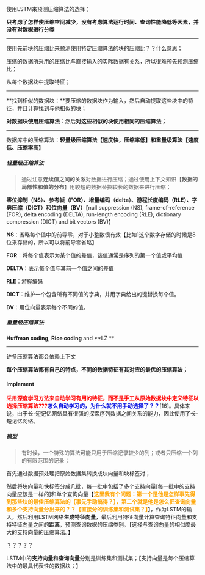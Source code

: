 使用LSTM来预测压缩算法的选择；

**只考虑了怎样使压缩空间减少，没有考虑算法运行时间、查询性能降低等因素，并没有对数据进行分类**

---

使用先前块的压缩比来预测使用特定压缩算法的块的压缩比？？什么意思；

压缩的数据所采用的压缩比与直接输入的实际数据有关系，所以很难预先预测压缩比；

从每个数据块中提取特征；

---

**找到相似的数据块：**要压缩的数据块作为输入，然后自动提取这些块中的特征，并且计算找到与他相似的块；

**对数据块使用压缩算法**：然后**对这些相似的块使用相同的压缩算法；**

---

数据库中的压缩算法：**轻量级压缩算法【速度快，压缩率低】和重量级算法【速度低、压缩率高】**

##### 轻量级压缩算法

>  通过注意**连续值之间的关系**对数据进行压缩；通过使用上下文知识【**数据的局部性和值的分布**】用较短的数据替换较长的数据来进行压缩；

**零位抑制（NS）、参考帧（FOR）、增量编码（delta）、游程长度编码（RLE）、字典压缩（DICT）和位向量（BV）**【null suppression  (NS),  frame-of-reference  (FOR), delta encoding (DELTA), run-length encoding (RLE), dictionary compression (DICT) and bit vectors (BV)】

**NS**：省略每个值中的前导零，对于小整数很有效【比如1这个数字存储的时候是8位来存储的，所以可以将前导零省略】

**FOR**：将每个值表示为某个值的差值，该值通常是序列的第一个值或平均值

**DELTA**：表示每个值与其前一个值之间的差值

**RLE**：游程编码

**DICT**：维护一个包含所有不同值的字典，并用字典给出的键替换每个值。

**BV**：用位向量表示每个不同的值。

##### 重量级压缩算法

**Huffman coding**, **Rice coding** and **LZ **

---

许多压缩算法都会依赖上下文

**每个压缩算法都有自己的特点，不同的数据特征有其对应的最优的压缩算法；**

#### Implement

<font color="red">采用**深度学习方法来自动学习有用的特征，而不是手工从原始数据块中定义特征以选择压缩算法???**</font><font color="light blue">**怎么自动学习的，为什么就不用手动选择了？？**</font>[16]。具体来说，由于长-短记忆网络具有很强的探索序列数据之间关系的能力，因此使用了长-短记忆网络。

##### 模型

> 有时候，一个特殊的算法可能只用于压缩记录较少的列；或者只压缩一个列的有限范围的记录；

首先通过数据预处理把原始数据集转换成块向量和块标签对；

然后将块向量和快标签分成几批，每一批中包括了多个支持向量[每一批中的支持向量应该是一样的]和单个查询向量【**<font color="orange">这里我有个问题：第一个是他是怎样事先得到那些块的最佳压缩算法的【事先手动搞得？】，第二个就是他是怎么把查询向量和多个支持向量分出来的？？【直接分的训练集和测试集？】</font>**】，作为LSTM的输入，然后利用LSTM网络**生成特征向量**，最后利用特征向量计算查询特征向量和支持特征向量之间的**距离**，预测查询数据的压缩类别。【选择与查询向量的相似度最大的支持向量的压缩算法。】

？？？？？

LSTM中的**支持向量**和**查询向量**分别是训练集和测试集；【支持向量是每个压缩算法中的最具代表性的数据块；】
